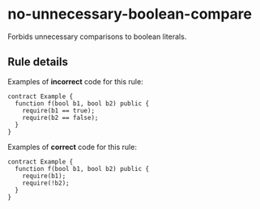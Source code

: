 # no-unnecessary-boolean-compare

Forbids unnecessary comparisons to boolean literals.

## Rule details

Examples of **incorrect** code for this rule:

```solidity
contract Example {
  function f(bool b1, bool b2) public {
    require(b1 == true);
    require(b2 == false);
  }
}
```

Examples of **correct** code for this rule:

```solidity
contract Example {
  function f(bool b1, bool b2) public {
    require(b1);
    require(!b2);
  }
}
```
